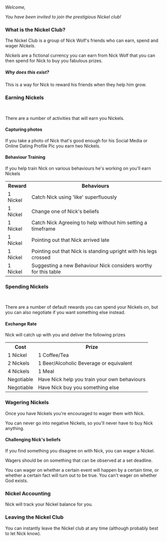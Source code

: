 ---
---

_Welcome,_

_You have been invited to join the prestigious Nickel club!_

### What is the Nickel Club?

The Nickel Club is a group of Nick Wolf's friends who can earn, spend and wager
_Nickels_.

_Nickels_ are a fictional currency you can earn from Nick Wolf that you can then
spend for Nick to buy you fabulous prizes.

##### Why does this exist?

This is a way for Nick to reward his friends when they help him grow.

### Earning Nickels

<br>

There are a number of activities that will earn you Nickels.

<p>
<h4>Capturing photos</h4>

If you take a photo of Nick that's good enough for his Social Media or Online
Dating Profile Pic you earn two Nickels.

</p>
<p>
<h4>Behaviour Training</h4>

If you help train Nick on various behaviours he's working on you'll earn Nickels

<table>
  <tr>
    <th>Reward</th>
    <th>Behaviours</th>
  </tr>
  <tr>
    <td>1 Nickel</td>
    <td>Catch Nick using 'like' superfluously</td>
  </tr>
  <tr>
    <td>1 Nickel</td>
    <td>Change one of Nick's beliefs</td>
  </tr>
  <tr>
    <td>1 Nickel</td>
    <td>Catch Nick Agreeing to help without him setting a timeframe</td>
  </tr>
  <tr>
    <td>1 Nickel</td>
    <td>Pointing out that Nick arrived late</td>
  </tr>
  <tr>
    <td>1 Nickel</td>
    <td>Pointing out that Nick is standing upright with his legs crossed</td>
  </tr>
  <tr>
    <td>1 Nickel</td>
    <td>Suggesting a new Behaviour Nick considers worthy for this table</td>
  </tr>
</table>
</p>

### Spending Nickels

<br>

There are a number of default rewards you can spend your Nickels on, but you
can also negotiate if you want something else instead.

#### **Exchange Rate**

Nick will catch up with you and deliver the following prizes

<table>
  <tr>
    <th>Cost</th>
    <th>Prize</th>
  </tr>
  <tr>
    <td>1 Nickel</td>
    <td>1 Coffee/Tea</td>
  </tr>
  <tr>
    <td>2 Nickels</td>
    <td>1 Beer/Alcoholic Beverage or equivalent</td>
  </tr>
  <tr>
    <td>4 Nickels</td>
    <td>1 Meal</td>
  </tr>
  <tr>
    <td>Negotiable</td>
    <td>Have Nick help you train your own behaviours</td>
  </tr>
    <tr>
    <td>Negotiable</td>
    <td>Have Nick buy you something else</td>
  </tr>
</table>

### Wagering Nickels

Once you have Nickels you're encouraged to wager them with Nick.

You can never go into negative Nickels, so you'll never have to buy Nick
anything.

<p>
<h4>Challenging Nick's beliefs</h4>

If you find something you disagree on with Nick, you can wager a Nickel.

Wagers should be on something that can be observed at a set deadline.

You can wager on whether a certain event will happen by a certain time, or
whether a certain fact will turn out to be true. You can't wager on whether
God exists.

</p>

### Nickel Accounting

Nick will track your Nickel balance for you.

### Leaving the Nickel Club

You can instantly leave the Nickel club at any time
(although probably best to let Nick know).
